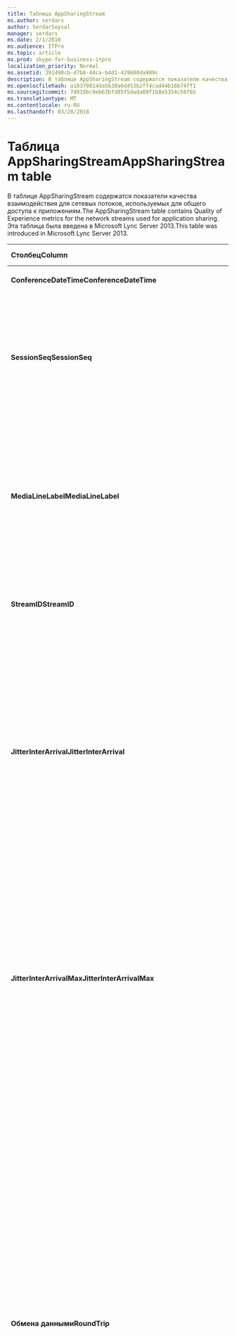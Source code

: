 ```yaml
---
title: Таблица AppSharingStream
ms.author: serdars
author: SerdarSoysal
manager: serdars
ms.date: 2/1/2018
ms.audience: ITPro
ms.topic: article
ms.prod: skype-for-business-itpro
localization_priority: Normal
ms.assetid: 391490cb-d7b8-44ca-b4d1-429600da909c
description: В таблице AppSharingStream содержатся показатели качества взаимодействия для сетевых потоков, используемых для общего доступа к приложениям. Эта таблица была введена в Microsoft Lync Server 2013.
ms.openlocfilehash: a10370814da5630a6d453b2ff4cad44b16b74ff1
ms.sourcegitcommit: 7d819bc9eb63bfd85f5dada09f1b8e5354c56f6b
ms.translationtype: MT
ms.contentlocale: ru-RU
ms.lasthandoff: 03/28/2018
---
```

# <a name="appsharingstream-table"></a><span data-ttu-id="85020-104">Таблица AppSharingStream</span><span class="sxs-lookup"><span data-stu-id="85020-104">AppSharingStream table</span></span>
 
<span data-ttu-id="85020-105">В таблице AppSharingStream содержатся показатели качества взаимодействия для сетевых потоков, используемых для общего доступа к приложениям.</span><span class="sxs-lookup"><span data-stu-id="85020-105">The AppSharingStream table contains Quality of Experience metrics for the network streams used for application sharing.</span></span> <span data-ttu-id="85020-106">Эта таблица была введена в Microsoft Lync Server 2013.</span><span class="sxs-lookup"><span data-stu-id="85020-106">This table was introduced in Microsoft Lync Server 2013.</span></span>
  
|<span data-ttu-id="85020-107">**Столбец**</span><span class="sxs-lookup"><span data-stu-id="85020-107">**Column**</span></span>|<span data-ttu-id="85020-108">**Тип данных**</span><span class="sxs-lookup"><span data-stu-id="85020-108">**Data Type**</span></span>|<span data-ttu-id="85020-109">**Ключ или индекс**</span><span class="sxs-lookup"><span data-stu-id="85020-109">**Key/Index**</span></span>|<span data-ttu-id="85020-110">**Сведения**</span><span class="sxs-lookup"><span data-stu-id="85020-110">**Details**</span></span>|
|:-----|:-----|:-----|:-----|
|<span data-ttu-id="85020-111">**ConferenceDateTime**</span><span class="sxs-lookup"><span data-stu-id="85020-111">**ConferenceDateTime**</span></span> <br/> |<span data-ttu-id="85020-112">даты и времени</span><span class="sxs-lookup"><span data-stu-id="85020-112">dateTime</span></span>  <br/> |<span data-ttu-id="85020-113">Основной, внешний</span><span class="sxs-lookup"><span data-stu-id="85020-113">Primary, Foreign</span></span>  <br/> |<span data-ttu-id="85020-114">Дата и время начала сеанса.</span><span class="sxs-lookup"><span data-stu-id="85020-114">Date and time that the session started.</span></span>  <br/> |
|<span data-ttu-id="85020-115">**SessionSeq**</span><span class="sxs-lookup"><span data-stu-id="85020-115">**SessionSeq**</span></span> <br/> |<span data-ttu-id="85020-116">целое</span><span class="sxs-lookup"><span data-stu-id="85020-116">int</span></span>  <br/> |<span data-ttu-id="85020-117">Основной, внешний</span><span class="sxs-lookup"><span data-stu-id="85020-117">Primary, Foreign</span></span>  <br/> |<span data-ttu-id="85020-118">Последовательный идентификатор, который используется для проведения различия между сеансами, запускаемых на тот же день и в то же время.</span><span class="sxs-lookup"><span data-stu-id="85020-118">Sequential identifier used to distinguish between sessions that started on the same date and at the same time.</span></span>  <br/> |
|<span data-ttu-id="85020-119">**MediaLineLabel**</span><span class="sxs-lookup"><span data-stu-id="85020-119">**MediaLineLabel**</span></span> <br/> |<span data-ttu-id="85020-120">tinyint</span><span class="sxs-lookup"><span data-stu-id="85020-120">tinyint</span></span>  <br/> |<span data-ttu-id="85020-121">Основной, внешний</span><span class="sxs-lookup"><span data-stu-id="85020-121">Primary, Foreign</span></span>  <br/> |<span data-ttu-id="85020-122">Представляет тип видео строки, используемой в вызове.</span><span class="sxs-lookup"><span data-stu-id="85020-122">Represents the type of video line used in the call.</span></span> <span data-ttu-id="85020-123">Доступны значения:</span><span class="sxs-lookup"><span data-stu-id="85020-123">Allowed values are:</span></span>  <br/> <span data-ttu-id="85020-124">0 — аудио</span><span class="sxs-lookup"><span data-stu-id="85020-124">0 - Audio</span></span>  <br/> <span data-ttu-id="85020-125">1 — видео</span><span class="sxs-lookup"><span data-stu-id="85020-125">1 - Video</span></span>  <br/> <span data-ttu-id="85020-126">2 — панорамное видео</span><span class="sxs-lookup"><span data-stu-id="85020-126">2 - Panoramic video</span></span>  <br/> <span data-ttu-id="85020-127">3 - приложения и рабочим столом</span><span class="sxs-lookup"><span data-stu-id="85020-127">3 -Application/Desktop Sharing</span></span>  <br/> |
|<span data-ttu-id="85020-128">**StreamID**</span><span class="sxs-lookup"><span data-stu-id="85020-128">**StreamID**</span></span> <br/> |<span data-ttu-id="85020-129">целое</span><span class="sxs-lookup"><span data-stu-id="85020-129">int</span></span>  <br/> |<span data-ttu-id="85020-130">Primary</span><span class="sxs-lookup"><span data-stu-id="85020-130">Primary</span></span>  <br/> |<span data-ttu-id="85020-131">Уникальный идентификатор потока общего доступа к приложения.</span><span class="sxs-lookup"><span data-stu-id="85020-131">Unique identifier of the application sharing stream.</span></span>  <br/> |
|<span data-ttu-id="85020-132">**JitterInterArrival**</span><span class="sxs-lookup"><span data-stu-id="85020-132">**JitterInterArrival**</span></span> <br/> |<span data-ttu-id="85020-133">целое</span><span class="sxs-lookup"><span data-stu-id="85020-133">int</span></span>  <br/> ||<span data-ttu-id="85020-p104">Среднее значение колебаний, зарегистрированных между прибытиями пакетов RTP. (Колебания – это показатель «вибрирования» вызова.) Высокие значения колебаний обычно вызваны перегрузкой сервера-посредника и приводят к искажению звука или потере аудиосигналов.</span><span class="sxs-lookup"><span data-stu-id="85020-p104">Average jitter detected between RTP packet arrivals. (Jitter is a measure of the "shakiness" of a call.) High jitter values are typically caused by congestion or an overloaded media server, and result in distorted or lost audio.</span></span>  <br/> |
|<span data-ttu-id="85020-136">**JitterInterArrivalMax**</span><span class="sxs-lookup"><span data-stu-id="85020-136">**JitterInterArrivalMax**</span></span> <br/> |<span data-ttu-id="85020-137">целое</span><span class="sxs-lookup"><span data-stu-id="85020-137">int</span></span>  <br/> ||<span data-ttu-id="85020-138">Максимальный уровень дрожания между прибытия пакетов RTP.</span><span class="sxs-lookup"><span data-stu-id="85020-138">Maximum jitter detected between RTP packet arrivals.</span></span> <span data-ttu-id="85020-139">(Дрожание является меры «shakiness» звонок). High дрожание значения, обычно вызваны перегрузки или на сервере перегруженные мультимедиа и приводит к более искаженные или потере звука.</span><span class="sxs-lookup"><span data-stu-id="85020-139">(Jitter is a measure of the "shakiness" of a call.) High jitter values are typically caused by congestion or an overloaded media server, and result in distorted or lost audio.</span></span>  <br/> |
|<span data-ttu-id="85020-140">**Обмена данными**</span><span class="sxs-lookup"><span data-stu-id="85020-140">**RoundTrip**</span></span> <br/> |<span data-ttu-id="85020-141">целое</span><span class="sxs-lookup"><span data-stu-id="85020-141">int</span></span>  <br/> ||<span data-ttu-id="85020-p106">Среднее время (в миллисекундах), необходимое для перемещения пакета Real-Time Transport Protocol в другую конечную точку и его возврата. Приемлемым считается время двусторонней передачи, равное 200 мс (или менее).</span><span class="sxs-lookup"><span data-stu-id="85020-p106">Average amount of (in milliseconds) required for a Real-Time Transport Protocol packet to travel to another endpoint and then back. Round-trip times of 200 milliseconds or less are considered of acceptable quality.</span></span>  <br/> <span data-ttu-id="85020-p107">Высокие значения времени двусторонней передачи могут быть обусловлены международной маршрутизацией вызовов, неправильной конфигурацией маршрутизации или перегрузкой сервера-посредника. Длительное время двусторонней передачи приводит к возникновению проблем при двусторонних аудиоразговорах в режиме реального времени.</span><span class="sxs-lookup"><span data-stu-id="85020-p107">High round-trip values can be caused by international call routing; a routing misconfiguration; or an overloaded media server. High round-trip times result in difficulties with two-way, real-time audio conversations.</span></span>  <br/> |
|<span data-ttu-id="85020-146">**RoundTripMax**</span><span class="sxs-lookup"><span data-stu-id="85020-146">**RoundTripMax**</span></span> <br/> |<span data-ttu-id="85020-147">целое</span><span class="sxs-lookup"><span data-stu-id="85020-147">int</span></span>  <br/> ||<span data-ttu-id="85020-148">Максимальный объем (в миллисекундах) требуется для пакета в реальном времени транспортный протокол, ездить в другой конечной точки, а затем снова.</span><span class="sxs-lookup"><span data-stu-id="85020-148">Maximum amount of (in milliseconds) required for a Real-Time Transport Protocol packet to travel to another endpoint and then back.</span></span> <span data-ttu-id="85020-149">Приемлемым по качеству считается круговой путь не дольше 200 миллисекунд.</span><span class="sxs-lookup"><span data-stu-id="85020-149">Round-trip times of 200 milliseconds or less are considered of acceptable quality.</span></span>  <br/> <span data-ttu-id="85020-p109">Высокие значения времени двусторонней передачи могут быть обусловлены международной маршрутизацией вызовов, неправильной конфигурацией маршрутизации или перегрузкой сервера-посредника. Длительное время двусторонней передачи приводит к возникновению проблем при двусторонних аудиоразговорах в режиме реального времени.</span><span class="sxs-lookup"><span data-stu-id="85020-p109">High round-trip values can be caused by international call routing; a routing misconfiguration; or an overloaded media server. High round-trip times result in difficulties with two-way, real-time audio conversations.</span></span>  <br/> |
|<span data-ttu-id="85020-152">**PacketLossRate**</span><span class="sxs-lookup"><span data-stu-id="85020-152">**PacketLossRate**</span></span> <br/> |<span data-ttu-id="85020-153">число с плавающей точкой</span><span class="sxs-lookup"><span data-stu-id="85020-153">float</span></span>  <br/> ||<span data-ttu-id="85020-p110">Средняя частота потери пакетов RTP. (Потеря пакетов происходит, когда пакеты RTP (Real-Time Transport Protocol — протокол, используемый для передачи аудио- и видеопакетов через Интернет) не достигают места назначения.) Высокие показатели потерь обычно вызваны перегрузкой, недостаточной полосой пропускания, помехами или перегрузкой беспроводной сети, а также перегрузкой сервера-посредника. Потеря пакетов обычно приводит к искажению звука или потере аудиосигналов.</span><span class="sxs-lookup"><span data-stu-id="85020-p110">Average rate of Real-Time Transport Protocol (RTP) packet loss. (Packet loss occurs when RTP packets, a protocol used for transmitting audio and video across the Internet, failed to reach their destination.) High loss rates are generally caused by congestion; lack of bandwidth; wireless congestion or interference; or an overloaded media server. Packet loss typically results in distorted or lost audio.</span></span>  <br/> |
|<span data-ttu-id="85020-157">**PacketLossRateMax**</span><span class="sxs-lookup"><span data-stu-id="85020-157">**PacketLossRateMax**</span></span> <br/> |<span data-ttu-id="85020-158">число с плавающей точкой</span><span class="sxs-lookup"><span data-stu-id="85020-158">float</span></span>  <br/> ||<span data-ttu-id="85020-159">Максимальная частота потери пакетов протокола транспорта в режиме реального времени (RTP).</span><span class="sxs-lookup"><span data-stu-id="85020-159">Maximum rate of Real-Time Transport Protocol (RTP) packet loss.</span></span> <span data-ttu-id="85020-160">(Потеря пакетов происходит, когда пакетов RTP, протокол, используемый для передачи звука и видео через Интернет, не удалось достигают места назначения). Потеря высокой скорости, обычно вызваны перегрузки; пропускной способности; перегрузка беспроводной сети или помехи; или на сервере перегруженные мультимедиа.</span><span class="sxs-lookup"><span data-stu-id="85020-160">(Packet loss occurs when RTP packets, a protocol used for transmitting audio and video across the Internet, failed to reach their destination.) High loss rates are generally caused by congestion; lack of bandwidth; wireless congestion or interference; or an overloaded media server.</span></span> <span data-ttu-id="85020-161">Потеря пакетов обычно приводит к искажению или потере звука.</span><span class="sxs-lookup"><span data-stu-id="85020-161">Packet loss typically results in distorted or lost audio.</span></span>  <br/> |
|<span data-ttu-id="85020-162">**PacketUtilization**</span><span class="sxs-lookup"><span data-stu-id="85020-162">**PacketUtilization**</span></span> <br/> |<span data-ttu-id="85020-163">целое</span><span class="sxs-lookup"><span data-stu-id="85020-163">int</span></span>  <br/> ||<span data-ttu-id="85020-164">Количество отправленных пакетов.</span><span class="sxs-lookup"><span data-stu-id="85020-164">Number of packets sent.</span></span>  <br/> |
|<span data-ttu-id="85020-165">**BandwidthEst**</span><span class="sxs-lookup"><span data-stu-id="85020-165">**BandwidthEst**</span></span> <br/> |<span data-ttu-id="85020-166">целое</span><span class="sxs-lookup"><span data-stu-id="85020-166">int</span></span>  <br/> ||<span data-ttu-id="85020-167">Предполагаемое односторонней пропускной способности в конце этого сеанса.</span><span class="sxs-lookup"><span data-stu-id="85020-167">Estimated one-way bandwidth available at the end of the session.</span></span> <span data-ttu-id="85020-168">Отчеты в битах в секунду.</span><span class="sxs-lookup"><span data-stu-id="85020-168">Reported in bits per second.</span></span>  <br/> |
|<span data-ttu-id="85020-169">**AppSharingPayloadDescription**</span><span class="sxs-lookup"><span data-stu-id="85020-169">**AppSharingPayloadDescription**</span></span> <br/> |<span data-ttu-id="85020-170">целое</span><span class="sxs-lookup"><span data-stu-id="85020-170">int</span></span>  <br/> ||<span data-ttu-id="85020-171">Описание загрузки общего доступа к приложения.</span><span class="sxs-lookup"><span data-stu-id="85020-171">Description of the application sharing payload.</span></span>  <br/> |
|<span data-ttu-id="85020-172">**RelativeOneWayTotal**</span><span class="sxs-lookup"><span data-stu-id="85020-172">**RelativeOneWayTotal**</span></span> <br/> |<span data-ttu-id="85020-173">число с плавающей точкой</span><span class="sxs-lookup"><span data-stu-id="85020-173">float</span></span>  <br/> ||<span data-ttu-id="85020-174">Общий объем Односторонняя задержка.</span><span class="sxs-lookup"><span data-stu-id="85020-174">Total amount of one-way latency.</span></span> <span data-ttu-id="85020-175">Относительное Односторонняя задержка измеряет задержки между клиентом и сервером.</span><span class="sxs-lookup"><span data-stu-id="85020-175">Relative one-way latency measures the delay between the client and the server.</span></span>  <br/> |
|<span data-ttu-id="85020-176">**RelativeOneWayAverage**</span><span class="sxs-lookup"><span data-stu-id="85020-176">**RelativeOneWayAverage**</span></span> <br/> |<span data-ttu-id="85020-177">число с плавающей точкой</span><span class="sxs-lookup"><span data-stu-id="85020-177">float</span></span>  <br/> ||<span data-ttu-id="85020-178">Среднее количество Односторонняя задержка.</span><span class="sxs-lookup"><span data-stu-id="85020-178">Average amount of one-way latency.</span></span> <span data-ttu-id="85020-179">Относительное Односторонняя задержка измеряет задержки между клиентом и сервером.</span><span class="sxs-lookup"><span data-stu-id="85020-179">Relative one-way latency measures the delay between the client and the server.</span></span>  <br/> |
|<span data-ttu-id="85020-180">**RelativeOneWayMax**</span><span class="sxs-lookup"><span data-stu-id="85020-180">**RelativeOneWayMax**</span></span> <br/> |<span data-ttu-id="85020-181">число с плавающей точкой</span><span class="sxs-lookup"><span data-stu-id="85020-181">float</span></span>  <br/> ||<span data-ttu-id="85020-182">Максимальный объем Односторонняя задержка.</span><span class="sxs-lookup"><span data-stu-id="85020-182">Maximum amount of one-way latency.</span></span> <span data-ttu-id="85020-183">Относительное Односторонняя задержка измеряет задержки между клиентом и сервером.</span><span class="sxs-lookup"><span data-stu-id="85020-183">Relative one-way latency measures the delay between the client and the server.</span></span>  <br/> |
|<span data-ttu-id="85020-184">**RelativeOneWayBurstOccurrences**</span><span class="sxs-lookup"><span data-stu-id="85020-184">**RelativeOneWayBurstOccurrences**</span></span> <br/> |<span data-ttu-id="85020-185">целое</span><span class="sxs-lookup"><span data-stu-id="85020-185">int</span></span>  <br/> ||<span data-ttu-id="85020-186">Общее односторонней пиковые вхождений.</span><span class="sxs-lookup"><span data-stu-id="85020-186">Total one-way burst occurrences.</span></span> <span data-ttu-id="85020-187">«Непостоянным» передачи — это передачи которых потоки данных в непредсказуемое пиками отличие от постоянной потока.</span><span class="sxs-lookup"><span data-stu-id="85020-187">A "bursty" transmission is a transmission where data flows in unpredictable bursts as opposed to a steady stream.</span></span> <span data-ttu-id="85020-188">Этот показатель измеряет поток данных между клиентом и сервером.</span><span class="sxs-lookup"><span data-stu-id="85020-188">This metric measures data flow between the client and the server.</span></span>  <br/> |
|<span data-ttu-id="85020-189">**RelativeOneWayBurstDensity**</span><span class="sxs-lookup"><span data-stu-id="85020-189">**RelativeOneWayBurstDensity**</span></span> <br/> |<span data-ttu-id="85020-190">число с плавающей точкой</span><span class="sxs-lookup"><span data-stu-id="85020-190">float</span></span>  <br/> ||<span data-ttu-id="85020-191">Плотность общее односторонней пакетов.</span><span class="sxs-lookup"><span data-stu-id="85020-191">Total one-way burst density.</span></span> <span data-ttu-id="85020-192">«Непостоянным» передачи — это передачи которых потоки данных в непредсказуемое пиками отличие от постоянной потока.</span><span class="sxs-lookup"><span data-stu-id="85020-192">A "bursty" transmission is a transmission where data flows in unpredictable bursts as opposed to a steady stream.</span></span> <span data-ttu-id="85020-193">Этот показатель измеряет поток данных между клиентом и сервером.</span><span class="sxs-lookup"><span data-stu-id="85020-193">This metric measures data flow between the client and the server.</span></span>  <br/> |
|<span data-ttu-id="85020-194">**RelativeOneWayBurstDuration**</span><span class="sxs-lookup"><span data-stu-id="85020-194">**RelativeOneWayBurstDuration**</span></span> <br/> |<span data-ttu-id="85020-195">число с плавающей точкой</span><span class="sxs-lookup"><span data-stu-id="85020-195">float</span></span>  <br/> ||<span data-ttu-id="85020-196">Продолжительность общее односторонней пакетов.</span><span class="sxs-lookup"><span data-stu-id="85020-196">Total one-way burst duration.</span></span> <span data-ttu-id="85020-197">«Непостоянным» передачи — это передачи которых потоки данных в непредсказуемое пиками отличие от постоянной потока.</span><span class="sxs-lookup"><span data-stu-id="85020-197">A "bursty" transmission is a transmission where data flows in unpredictable bursts as opposed to a steady stream.</span></span> <span data-ttu-id="85020-198">Этот показатель измеряет поток данных между клиентом и сервером.</span><span class="sxs-lookup"><span data-stu-id="85020-198">This metric measures data flow between the client and the server.</span></span>  <br/> |
|<span data-ttu-id="85020-199">**RelativeOneWayGapOccurrences**</span><span class="sxs-lookup"><span data-stu-id="85020-199">**RelativeOneWayGapOccurrences**</span></span> <br/> |<span data-ttu-id="85020-200">целое</span><span class="sxs-lookup"><span data-stu-id="85020-200">int</span></span>  <br/> ||<span data-ttu-id="85020-201">Общее односторонней разрывы.</span><span class="sxs-lookup"><span data-stu-id="85020-201">Total one-way gap occurrences.</span></span> <span data-ttu-id="85020-202">«Непостоянным» передачи — это передачи которых потоки данных в непредсказуемое пиками отличие от постоянной потока; пустые значения указывают задержки между эти пиками.</span><span class="sxs-lookup"><span data-stu-id="85020-202">A "bursty" transmission is a transmission where data flows in unpredictable bursts as opposed to a steady stream; gaps indicate delays between these bursts.</span></span> <span data-ttu-id="85020-203">Этот показатель измеряет поток данных между клиентом и сервером.</span><span class="sxs-lookup"><span data-stu-id="85020-203">This metric measures data flow between the client and the server.</span></span>  <br/> |
|<span data-ttu-id="85020-204">**RelativeOneWayGapDensity**</span><span class="sxs-lookup"><span data-stu-id="85020-204">**RelativeOneWayGapDensity**</span></span> <br/> |<span data-ttu-id="85020-205">число с плавающей точкой</span><span class="sxs-lookup"><span data-stu-id="85020-205">float</span></span>  <br/> ||<span data-ttu-id="85020-206">Плотность разрывов общее односторонней.</span><span class="sxs-lookup"><span data-stu-id="85020-206">Total one-way gap density.</span></span> <span data-ttu-id="85020-207">«Непостоянным» передачи — это передачи которых потоки данных в непредсказуемое пиками отличие от постоянной потока; пустые значения указывают задержки между эти пиками.</span><span class="sxs-lookup"><span data-stu-id="85020-207">A "bursty" transmission is a transmission where data flows in unpredictable bursts as opposed to a steady stream; gaps indicate delays between these bursts.</span></span> <span data-ttu-id="85020-208">Этот показатель измеряет поток данных между клиентом и сервером.</span><span class="sxs-lookup"><span data-stu-id="85020-208">This metric measures data flow between the client and the server.</span></span>  <br/> |
|<span data-ttu-id="85020-209">**RelativeOneWayGapDuration**</span><span class="sxs-lookup"><span data-stu-id="85020-209">**RelativeOneWayGapDuration**</span></span> <br/> |<span data-ttu-id="85020-210">число с плавающей точкой</span><span class="sxs-lookup"><span data-stu-id="85020-210">float</span></span>  <br/> ||<span data-ttu-id="85020-211">Продолжительность разрывов общее односторонней.</span><span class="sxs-lookup"><span data-stu-id="85020-211">Total one-way gap duration.</span></span> <span data-ttu-id="85020-212">«Непостоянным» передачи — это передачи которых потоки данных в непредсказуемое пиками отличие от постоянной потока; пустые значения указывают задержки между эти пиками.</span><span class="sxs-lookup"><span data-stu-id="85020-212">A "bursty" transmission is a transmission where data flows in unpredictable bursts as opposed to a steady stream; gaps indicate delays between these bursts.</span></span> <span data-ttu-id="85020-213">Этот показатель измеряет поток данных между клиентом и сервером.</span><span class="sxs-lookup"><span data-stu-id="85020-213">This metric measures data flow between the client and the server.</span></span>  <br/> |
|<span data-ttu-id="85020-214">**ApplicationSharingType**</span><span class="sxs-lookup"><span data-stu-id="85020-214">**ApplicationSharingType**</span></span> <br/> |<span data-ttu-id="85020-215">varChar(256)</span><span class="sxs-lookup"><span data-stu-id="85020-215">varChar(256)</span></span>  <br/> ||<span data-ttu-id="85020-216">Роль приложения (средство предоставления доступа и средство просмотра) и типов контента.</span><span class="sxs-lookup"><span data-stu-id="85020-216">Application role (Sharer or Viewer) and content type.</span></span>  <br/> |
|<span data-ttu-id="85020-217">**RDPTileProcessingLatencyTotal**</span><span class="sxs-lookup"><span data-stu-id="85020-217">**RDPTileProcessingLatencyTotal**</span></span> <br/> |<span data-ttu-id="85020-218">число с плавающей точкой</span><span class="sxs-lookup"><span data-stu-id="85020-218">float</span></span>  <br/> ||<span data-ttu-id="85020-219">Общее время обработки заголовков протокола удаленного рабочего стола (RDP).</span><span class="sxs-lookup"><span data-stu-id="85020-219">Total processing time for remote desktop protocol (RDP) tiles.</span></span> <span data-ttu-id="85020-220">Более всего соответствует задержка в возможности просмотра.</span><span class="sxs-lookup"><span data-stu-id="85020-220">A higher total equates to a longer delay in the viewing experience.</span></span>  <br/> |
|<span data-ttu-id="85020-221">**RDPTileProcessingLatencyAverage**</span><span class="sxs-lookup"><span data-stu-id="85020-221">**RDPTileProcessingLatencyAverage**</span></span> <br/> |<span data-ttu-id="85020-222">число с плавающей точкой</span><span class="sxs-lookup"><span data-stu-id="85020-222">float</span></span>  <br/> ||<span data-ttu-id="85020-223">Среднее время обработки заголовков протокола удаленного рабочего стола (RDP).</span><span class="sxs-lookup"><span data-stu-id="85020-223">Average processing time for remote desktop protocol (RDP) tiles.</span></span> <span data-ttu-id="85020-224">Более всего соответствует задержка в возможности просмотра.</span><span class="sxs-lookup"><span data-stu-id="85020-224">A higher total equates to a longer delay in the viewing experience.</span></span>  <br/> |
|<span data-ttu-id="85020-225">**RDPTileProcessingLatencyMax**</span><span class="sxs-lookup"><span data-stu-id="85020-225">**RDPTileProcessingLatencyMax**</span></span> <br/> |<span data-ttu-id="85020-226">число с плавающей точкой</span><span class="sxs-lookup"><span data-stu-id="85020-226">float</span></span>  <br/> ||<span data-ttu-id="85020-227">Максимальное время обработки заголовков протокола удаленного рабочего стола (RDP).</span><span class="sxs-lookup"><span data-stu-id="85020-227">Maximum processing time for remote desktop protocol (RDP) tiles.</span></span> <span data-ttu-id="85020-228">Более всего соответствует задержка в возможности просмотра.</span><span class="sxs-lookup"><span data-stu-id="85020-228">A higher total equates to a longer delay in the viewing experience.</span></span>  <br/> |
|<span data-ttu-id="85020-229">**RDPTileProcessingLatencyBurstOccurrences**</span><span class="sxs-lookup"><span data-stu-id="85020-229">**RDPTileProcessingLatencyBurstOccurrences**</span></span> <br/> |<span data-ttu-id="85020-230">целое</span><span class="sxs-lookup"><span data-stu-id="85020-230">int</span></span>  <br/> ||<span data-ttu-id="85020-231">Повторы пакетов во время обработки для заголовков протокола удаленного рабочего стола (RDP).</span><span class="sxs-lookup"><span data-stu-id="85020-231">Burst occurrences in the processing time for remote desktop protocol (RDP) tiles.</span></span> <span data-ttu-id="85020-232">«Непостоянным» передачи — это передачи которых потоки данных в непредсказуемое пиками отличие от постоянной потока.</span><span class="sxs-lookup"><span data-stu-id="85020-232">A "bursty" transmission is a transmission where data flows in unpredictable bursts as opposed to a steady stream.</span></span>  <br/> |
|<span data-ttu-id="85020-233">**RDPTileProcessingLatencyBurstDensity**</span><span class="sxs-lookup"><span data-stu-id="85020-233">**RDPTileProcessingLatencyBurstDensity**</span></span> <br/> |<span data-ttu-id="85020-234">число с плавающей точкой</span><span class="sxs-lookup"><span data-stu-id="85020-234">float</span></span>  <br/> ||<span data-ttu-id="85020-235">Плотность повторов пакетов во время обработки для заголовков протокола удаленного рабочего стола (RDP).</span><span class="sxs-lookup"><span data-stu-id="85020-235">Burst density in the processing time for remote desktop protocol (RDP) tiles.</span></span> <span data-ttu-id="85020-236">«Непостоянным» передачи — это передачи которых потоки данных в непредсказуемое пиками отличие от постоянной потока.</span><span class="sxs-lookup"><span data-stu-id="85020-236">A "bursty" transmission is a transmission where data flows in unpredictable bursts as opposed to a steady stream.</span></span>  <br/> |
|<span data-ttu-id="85020-237">**RDPTileProcessingLatencyBurstDuration**</span><span class="sxs-lookup"><span data-stu-id="85020-237">**RDPTileProcessingLatencyBurstDuration**</span></span> <br/> |<span data-ttu-id="85020-238">число с плавающей точкой</span><span class="sxs-lookup"><span data-stu-id="85020-238">float</span></span>  <br/> ||<span data-ttu-id="85020-239">Продолжительность времени обработки для заголовков протокола удаленного рабочего стола (RDP) повторов пакетов.</span><span class="sxs-lookup"><span data-stu-id="85020-239">Burst duration in the processing time for remote desktop protocol (RDP) tiles.</span></span> <span data-ttu-id="85020-240">«Непостоянным» передачи — это передачи которых потоки данных в непредсказуемое пиками отличие от постоянной потока.</span><span class="sxs-lookup"><span data-stu-id="85020-240">A "bursty" transmission is a transmission where data flows in unpredictable bursts as opposed to a steady stream.</span></span>  <br/> |
|<span data-ttu-id="85020-241">**RDPTileProcessingLatencyGapOccurrences**</span><span class="sxs-lookup"><span data-stu-id="85020-241">**RDPTileProcessingLatencyGapOccurrences**</span></span> <br/> |<span data-ttu-id="85020-242">целое</span><span class="sxs-lookup"><span data-stu-id="85020-242">int</span></span>  <br/> ||<span data-ttu-id="85020-243">Разрывы во время обработки заголовков протокола удаленного рабочего стола (RDP).</span><span class="sxs-lookup"><span data-stu-id="85020-243">Gap occurrences in the processing time for remote desktop protocol (RDP) tiles.</span></span>  <br/> |
|<span data-ttu-id="85020-244">**RDPTileProcessingLatencyGapDensity**</span><span class="sxs-lookup"><span data-stu-id="85020-244">**RDPTileProcessingLatencyGapDensity**</span></span> <br/> |<span data-ttu-id="85020-245">число с плавающей точкой</span><span class="sxs-lookup"><span data-stu-id="85020-245">float</span></span>  <br/> ||<span data-ttu-id="85020-246">Плотность разрывов в времени обработки плиток протокола удаленного рабочего стола (RDP).</span><span class="sxs-lookup"><span data-stu-id="85020-246">Gap density in the processing time for remote desktop protocol (RDP) tiles.</span></span> <span data-ttu-id="85020-247">Плотность разрывов низкой равнозначно удобство просмотра.</span><span class="sxs-lookup"><span data-stu-id="85020-247">Low gap density equates to a better viewing experience.</span></span>  <br/> |
|<span data-ttu-id="85020-248">**RDPTileProcessingLatencyGapDuration**</span><span class="sxs-lookup"><span data-stu-id="85020-248">**RDPTileProcessingLatencyGapDuration**</span></span> <br/> |<span data-ttu-id="85020-249">число с плавающей точкой</span><span class="sxs-lookup"><span data-stu-id="85020-249">float</span></span>  <br/> ||<span data-ttu-id="85020-250">Продолжительность разрывов в времени обработки плиток протокола удаленного рабочего стола (RDP).</span><span class="sxs-lookup"><span data-stu-id="85020-250">Gap duration in the processing time for remote desktop protocol (RDP) tiles.</span></span> <span data-ttu-id="85020-251">Длительность короткий промежуток сравнить удобство просмотра.</span><span class="sxs-lookup"><span data-stu-id="85020-251">Short gap durations equate to a better viewing experience.</span></span>  <br/> |
|<span data-ttu-id="85020-252">**CaptureTileRateTotal**</span><span class="sxs-lookup"><span data-stu-id="85020-252">**CaptureTileRateTotal**</span></span> <br/> |<span data-ttu-id="85020-253">число с плавающей точкой</span><span class="sxs-lookup"><span data-stu-id="85020-253">float</span></span>  <br/> ||<span data-ttu-id="85020-254">Общая частота захвата заголовков (заголовков в секунду).</span><span class="sxs-lookup"><span data-stu-id="85020-254">Total rate of captured tiles (in tiles per second).</span></span>  <br/> |
|<span data-ttu-id="85020-255">**CaptureTileRateAverage**</span><span class="sxs-lookup"><span data-stu-id="85020-255">**CaptureTileRateAverage**</span></span> <br/> |<span data-ttu-id="85020-256">число с плавающей точкой</span><span class="sxs-lookup"><span data-stu-id="85020-256">float</span></span>  <br/> ||<span data-ttu-id="85020-257">Средняя частота захвата заголовков (заголовков в секунду).</span><span class="sxs-lookup"><span data-stu-id="85020-257">Average rate of captured tiles (in tiles per second).</span></span>  <br/> |
|<span data-ttu-id="85020-258">**CaptureTileRateMax**</span><span class="sxs-lookup"><span data-stu-id="85020-258">**CaptureTileRateMax**</span></span> <br/> |<span data-ttu-id="85020-259">число с плавающей точкой</span><span class="sxs-lookup"><span data-stu-id="85020-259">float</span></span>  <br/> ||<span data-ttu-id="85020-260">Максимальная частота захвата заголовков (заголовков в секунду).</span><span class="sxs-lookup"><span data-stu-id="85020-260">Maximum rate of captured tiles (in tiles per second).</span></span>  <br/> |
|<span data-ttu-id="85020-261">**CaptureTileRateBurstOccurrences**</span><span class="sxs-lookup"><span data-stu-id="85020-261">**CaptureTileRateBurstOccurrences**</span></span> <br/> |<span data-ttu-id="85020-262">в t</span><span class="sxs-lookup"><span data-stu-id="85020-262">in t</span></span>  <br/> ||<span data-ttu-id="85020-263">Повторы пакетов в частоте захвата заголовков (заголовков в секунду).</span><span class="sxs-lookup"><span data-stu-id="85020-263">Burst occurrences in the rate of captured tiles (in tiles per second).</span></span>  <br/> |
|<span data-ttu-id="85020-264">**CaptureTileRateBurstDensity**</span><span class="sxs-lookup"><span data-stu-id="85020-264">**CaptureTileRateBurstDensity**</span></span> <br/> |<span data-ttu-id="85020-265">число с плавающей точкой</span><span class="sxs-lookup"><span data-stu-id="85020-265">float</span></span>  <br/> ||<span data-ttu-id="85020-266">Плотность повторов пакетов в частоте захвата заголовков (заголовков в секунду).</span><span class="sxs-lookup"><span data-stu-id="85020-266">Burst density in the rate of captured tiles (in tiles per second).</span></span>  <br/> |
|<span data-ttu-id="85020-267">**CaptureTileRateBurstDuration**</span><span class="sxs-lookup"><span data-stu-id="85020-267">**CaptureTileRateBurstDuration**</span></span> <br/> |<span data-ttu-id="85020-268">число с плавающей точкой</span><span class="sxs-lookup"><span data-stu-id="85020-268">float</span></span>  <br/> ||<span data-ttu-id="85020-269">Продолжительность повторов пакетов в частоте захвата заголовков (заголовков в секунду).</span><span class="sxs-lookup"><span data-stu-id="85020-269">Burst duration in the rate of captured tiles (in tiles per second).</span></span>  <br/> |
|<span data-ttu-id="85020-270">**CaptureTileRateGapOccurrences**</span><span class="sxs-lookup"><span data-stu-id="85020-270">**CaptureTileRateGapOccurrences**</span></span> <br/> |<span data-ttu-id="85020-271">целое</span><span class="sxs-lookup"><span data-stu-id="85020-271">int</span></span>  <br/> ||<span data-ttu-id="85020-272">Разрывы в частоте захвата заголовков (заголовков в секунду).</span><span class="sxs-lookup"><span data-stu-id="85020-272">Gap occurrences in the rate of captured tiles (in tiles per second).</span></span>  <br/> |
|<span data-ttu-id="85020-273">**CaptureTileRateGapDensity**</span><span class="sxs-lookup"><span data-stu-id="85020-273">**CaptureTileRateGapDensity**</span></span> <br/> |<span data-ttu-id="85020-274">число с плавающей точкой</span><span class="sxs-lookup"><span data-stu-id="85020-274">float</span></span>  <br/> ||<span data-ttu-id="85020-275">Плотность разрывов в частоте захвата заголовков (заголовков в секунду).</span><span class="sxs-lookup"><span data-stu-id="85020-275">Gap density in the rate of captured tiles (in tiles per second).</span></span>  <br/> |
|<span data-ttu-id="85020-276">**CaptureTileRateGapDuration**</span><span class="sxs-lookup"><span data-stu-id="85020-276">**CaptureTileRateGapDuration**</span></span> <br/> |<span data-ttu-id="85020-277">число с плавающей точкой</span><span class="sxs-lookup"><span data-stu-id="85020-277">float</span></span>  <br/> ||<span data-ttu-id="85020-278">Продолжительность разрывов в частоте захвата заголовков (заголовков в секунду).</span><span class="sxs-lookup"><span data-stu-id="85020-278">Gap duration in the rate of captured tiles (in tiles per second).</span></span>  <br/> |
|<span data-ttu-id="85020-279">**SpoiledTilePercentTotal**</span><span class="sxs-lookup"><span data-stu-id="85020-279">**SpoiledTilePercentTotal**</span></span> <br/> |<span data-ttu-id="85020-280">число с плавающей точкой</span><span class="sxs-lookup"><span data-stu-id="85020-280">float</span></span>  <br/> ||<span data-ttu-id="85020-281">Общее процентное соотношение контента, не достигшего средства просмотра, но был и отброшенного или перезаписанного новым контентом.</span><span class="sxs-lookup"><span data-stu-id="85020-281">Total percentage of the content that did not reach the viewer but was instead discarded and overwritten by fresh content.</span></span>  <br/> |
|<span data-ttu-id="85020-282">**SpoiledTilePercentAverage**</span><span class="sxs-lookup"><span data-stu-id="85020-282">**SpoiledTilePercentAverage**</span></span> <br/> |<span data-ttu-id="85020-283">число с плавающей точкой</span><span class="sxs-lookup"><span data-stu-id="85020-283">float</span></span>  <br/> ||<span data-ttu-id="85020-284">Среднее процентное соотношение контента, не достигшего средства просмотра, но был и отброшенного или перезаписанного новым контентом.</span><span class="sxs-lookup"><span data-stu-id="85020-284">Average percentage of the content that did not reach the viewer but was instead discarded and overwritten by fresh content.</span></span>  <br/> |
|<span data-ttu-id="85020-285">**SpoiledTilePercentMax**</span><span class="sxs-lookup"><span data-stu-id="85020-285">**SpoiledTilePercentMax**</span></span> <br/> |<span data-ttu-id="85020-286">число с плавающей точкой</span><span class="sxs-lookup"><span data-stu-id="85020-286">float</span></span>  <br/> ||<span data-ttu-id="85020-287">Максимальное процентное соотношение контента, не достигшего средства просмотра, но был и отброшенного или перезаписанного новым контентом.</span><span class="sxs-lookup"><span data-stu-id="85020-287">Maximum percentage of the content that did not reach the viewer but was instead discarded and overwritten by fresh content.</span></span>  <br/> |
|<span data-ttu-id="85020-288">**SpoiledTilePercentBurstOccurrences**</span><span class="sxs-lookup"><span data-stu-id="85020-288">**SpoiledTilePercentBurstOccurrences**</span></span> <br/> |<span data-ttu-id="85020-289">целое</span><span class="sxs-lookup"><span data-stu-id="85020-289">int</span></span>  <br/> ||<span data-ttu-id="85020-290">Повторы пакетов контента, не достигшего средства просмотра, но был и отброшенного или перезаписанного новым контентом.</span><span class="sxs-lookup"><span data-stu-id="85020-290">Burst occurrences for the content that did not reach the viewer but was instead discarded and overwritten by fresh content.</span></span>  <br/> |
|<span data-ttu-id="85020-291">**SpoiledTilePercentBurstDensity**</span><span class="sxs-lookup"><span data-stu-id="85020-291">**SpoiledTilePercentBurstDensity**</span></span> <br/> |<span data-ttu-id="85020-292">число с плавающей точкой</span><span class="sxs-lookup"><span data-stu-id="85020-292">float</span></span>  <br/> ||<span data-ttu-id="85020-293">Повторы пакетов плотность контента, не достигшего средства просмотра, но был и отброшенного или перезаписанного новым контентом.</span><span class="sxs-lookup"><span data-stu-id="85020-293">Burst density for the content that did not reach the viewer but was instead discarded and overwritten by fresh content.</span></span>  <br/> |
|<span data-ttu-id="85020-294">**SpoiledTilePercentBurstDuration**</span><span class="sxs-lookup"><span data-stu-id="85020-294">**SpoiledTilePercentBurstDuration**</span></span> <br/> |<span data-ttu-id="85020-295">число с плавающей точкой</span><span class="sxs-lookup"><span data-stu-id="85020-295">float</span></span>  <br/> ||<span data-ttu-id="85020-296">Повторы пакетов длительность контента, не достигшего средства просмотра, но был и отброшенного или перезаписанного новым контентом.</span><span class="sxs-lookup"><span data-stu-id="85020-296">Burst duration for the content that did not reach the viewer but was instead discarded and overwritten by fresh content.</span></span>  <br/> |
|<span data-ttu-id="85020-297">**SpoiledTilePercentGapOccurrences**</span><span class="sxs-lookup"><span data-stu-id="85020-297">**SpoiledTilePercentGapOccurrences**</span></span> <br/> |<span data-ttu-id="85020-298">целое</span><span class="sxs-lookup"><span data-stu-id="85020-298">int</span></span>  <br/> ||<span data-ttu-id="85020-299">Разрывы контента, не достигшего средства просмотра, но был и отброшенного или перезаписанного новым контентом.</span><span class="sxs-lookup"><span data-stu-id="85020-299">Gap occurrences for the content that did not reach the viewer but was instead discarded and overwritten by fresh content.</span></span>  <br/> |
|<span data-ttu-id="85020-300">**SpoiledTilePercentGapDensity**</span><span class="sxs-lookup"><span data-stu-id="85020-300">**SpoiledTilePercentGapDensity**</span></span> <br/> |<span data-ttu-id="85020-301">число с плавающей точкой</span><span class="sxs-lookup"><span data-stu-id="85020-301">float</span></span>  <br/> ||<span data-ttu-id="85020-302">Плотность разрывов контента, не достигшего средства просмотра, но был и отброшенного или перезаписанного новым контентом.</span><span class="sxs-lookup"><span data-stu-id="85020-302">Gap density for the content that did not reach the viewer but was instead discarded and overwritten by fresh content.</span></span>  <br/> |
|<span data-ttu-id="85020-303">**SpoiledTilePercentGapDuration**</span><span class="sxs-lookup"><span data-stu-id="85020-303">**SpoiledTilePercentGapDuration**</span></span> <br/> |<span data-ttu-id="85020-304">число с плавающей точкой</span><span class="sxs-lookup"><span data-stu-id="85020-304">float</span></span>  <br/> ||<span data-ttu-id="85020-305">Продолжительность разрывов контента, не достигшего средства просмотра, но был и отброшенного или перезаписанного новым контентом.</span><span class="sxs-lookup"><span data-stu-id="85020-305">Gap duration for the content that did not reach the viewer but was instead discarded and overwritten by fresh content.</span></span>  <br/> |
|<span data-ttu-id="85020-306">**ScrapingFrameRateTotal**</span><span class="sxs-lookup"><span data-stu-id="85020-306">**ScrapingFrameRateTotal**</span></span> <br/> |<span data-ttu-id="85020-307">число с плавающей точкой</span><span class="sxs-lookup"><span data-stu-id="85020-307">float</span></span>  <br/> ||<span data-ttu-id="85020-308">Общее количество кадров, исключенных из источника графики.</span><span class="sxs-lookup"><span data-stu-id="85020-308">Total number of frames scraped from the graphics source.</span></span>  <br/> |
|<span data-ttu-id="85020-309">**ScrapingFrameRateAverage**</span><span class="sxs-lookup"><span data-stu-id="85020-309">**ScrapingFrameRateAverage**</span></span> <br/> |<span data-ttu-id="85020-310">число с плавающей точкой</span><span class="sxs-lookup"><span data-stu-id="85020-310">float</span></span>  <br/> ||<span data-ttu-id="85020-311">Среднее количество кадров, исключенных из источника графики.</span><span class="sxs-lookup"><span data-stu-id="85020-311">Average number of frames scraped from the graphics source.</span></span>  <br/> |
|<span data-ttu-id="85020-312">**ScrapingFrameRateMax**</span><span class="sxs-lookup"><span data-stu-id="85020-312">**ScrapingFrameRateMax**</span></span> <br/> |<span data-ttu-id="85020-313">число с плавающей точкой</span><span class="sxs-lookup"><span data-stu-id="85020-313">float</span></span>  <br/> ||<span data-ttu-id="85020-314">Максимальное количество кадров, исключенных из источника графики.</span><span class="sxs-lookup"><span data-stu-id="85020-314">Maximum number of frames scraped from the graphics source.</span></span>  <br/> |
|<span data-ttu-id="85020-315">**ScrapingFrameRateBurstOccurrences**</span><span class="sxs-lookup"><span data-stu-id="85020-315">**ScrapingFrameRateBurstOccurrences**</span></span> <br/> |<span data-ttu-id="85020-316">целое</span><span class="sxs-lookup"><span data-stu-id="85020-316">int</span></span>  <br/> ||<span data-ttu-id="85020-317">Повторы пакетов в кадрах, исключенных из источника графики.</span><span class="sxs-lookup"><span data-stu-id="85020-317">Burst occurrences in the frames scraped from the graphics source.</span></span>  <br/> |
|<span data-ttu-id="85020-318">**ScrapingFrameRateBurstDensity**</span><span class="sxs-lookup"><span data-stu-id="85020-318">**ScrapingFrameRateBurstDensity**</span></span> <br/> |<span data-ttu-id="85020-319">число с плавающей точкой</span><span class="sxs-lookup"><span data-stu-id="85020-319">float</span></span>  <br/> ||<span data-ttu-id="85020-320">Плотность повторов пакетов в кадрах, исключенных из источника графики.</span><span class="sxs-lookup"><span data-stu-id="85020-320">Burst density in the frames scraped from the graphics source.</span></span>  <br/> |
|<span data-ttu-id="85020-321">**ScrapingFrameRateBurstDuration**</span><span class="sxs-lookup"><span data-stu-id="85020-321">**ScrapingFrameRateBurstDuration**</span></span> <br/> |<span data-ttu-id="85020-322">число с плавающей точкой</span><span class="sxs-lookup"><span data-stu-id="85020-322">float</span></span>  <br/> ||<span data-ttu-id="85020-323">Продолжительность повторов пакетов в кадрах, исключенных из источника графики.</span><span class="sxs-lookup"><span data-stu-id="85020-323">Burst duration in the frames scraped from the graphics source.</span></span>  <br/> |
|<span data-ttu-id="85020-324">**ScrapingFrameRateGapOccurrences**</span><span class="sxs-lookup"><span data-stu-id="85020-324">**ScrapingFrameRateGapOccurrences**</span></span> <br/> |<span data-ttu-id="85020-325">целое</span><span class="sxs-lookup"><span data-stu-id="85020-325">int</span></span>  <br/> ||<span data-ttu-id="85020-326">Разрывы в кадрах, исключенных из источника графики.</span><span class="sxs-lookup"><span data-stu-id="85020-326">Gap occurrences in the frames scraped from the graphics source.</span></span>  <br/> |
|<span data-ttu-id="85020-327">**ScrapingFrameRateGapDensity**</span><span class="sxs-lookup"><span data-stu-id="85020-327">**ScrapingFrameRateGapDensity**</span></span> <br/> |<span data-ttu-id="85020-328">число с плавающей точкой</span><span class="sxs-lookup"><span data-stu-id="85020-328">float</span></span>  <br/> ||<span data-ttu-id="85020-329">Плотность разрывов в кадрах, исключенных из источника графики.</span><span class="sxs-lookup"><span data-stu-id="85020-329">Gap density in the frames scraped from the graphics source.</span></span>  <br/> |
|<span data-ttu-id="85020-330">**ScrapingFrameRateGapDuration**</span><span class="sxs-lookup"><span data-stu-id="85020-330">**ScrapingFrameRateGapDuration**</span></span> <br/> |<span data-ttu-id="85020-331">число с плавающей точкой</span><span class="sxs-lookup"><span data-stu-id="85020-331">float</span></span>  <br/> ||<span data-ttu-id="85020-332">Продолжительность разрывов в кадрах, исключенных из источника графики.</span><span class="sxs-lookup"><span data-stu-id="85020-332">Gap duration in the frames scraped from the graphics source.</span></span>  <br/> |
|<span data-ttu-id="85020-333">**IncomingTileRateTotal**</span><span class="sxs-lookup"><span data-stu-id="85020-333">**IncomingTileRateTotal**</span></span> <br/> |<span data-ttu-id="85020-334">число с плавающей точкой</span><span class="sxs-lookup"><span data-stu-id="85020-334">float</span></span>  <br/> ||<span data-ttu-id="85020-335">Общая частота кадров, получаемых средством просмотра.</span><span class="sxs-lookup"><span data-stu-id="85020-335">Total incoming frame rate as received by the viewer.</span></span>  <br/> |
|<span data-ttu-id="85020-336">**IncomingTileRateAverage**</span><span class="sxs-lookup"><span data-stu-id="85020-336">**IncomingTileRateAverage**</span></span> <br/> |<span data-ttu-id="85020-337">число с плавающей точкой</span><span class="sxs-lookup"><span data-stu-id="85020-337">float</span></span>  <br/> ||<span data-ttu-id="85020-338">Средняя частота кадров, получаемых средством просмотра.</span><span class="sxs-lookup"><span data-stu-id="85020-338">Average incoming frame rate as received by the viewer.</span></span>  <br/> |
|<span data-ttu-id="85020-339">**IncomingTileRateMax**</span><span class="sxs-lookup"><span data-stu-id="85020-339">**IncomingTileRateMax**</span></span> <br/> |<span data-ttu-id="85020-340">число с плавающей точкой</span><span class="sxs-lookup"><span data-stu-id="85020-340">float</span></span>  <br/> ||<span data-ttu-id="85020-341">Максимальная частота заголовков, получаемых средством просмотра.</span><span class="sxs-lookup"><span data-stu-id="85020-341">Maximum incoming tile rate as received by the viewer.</span></span>  <br/> |
|<span data-ttu-id="85020-342">**IncomingTileRateBurstOccurrences**</span><span class="sxs-lookup"><span data-stu-id="85020-342">**IncomingTileRateBurstOccurrences**</span></span> <br/> |<span data-ttu-id="85020-343">целое</span><span class="sxs-lookup"><span data-stu-id="85020-343">int</span></span>  <br/> ||<span data-ttu-id="85020-344">Повторы пакетов относительно частоты входящих заголовков, получаемых средством просмотра.</span><span class="sxs-lookup"><span data-stu-id="85020-344">Burst occurrences in the incoming tile rate as received by the viewer.</span></span>  <br/> |
|<span data-ttu-id="85020-345">**IncomingTileRateBurstDensity**</span><span class="sxs-lookup"><span data-stu-id="85020-345">**IncomingTileRateBurstDensity**</span></span> <br/> |<span data-ttu-id="85020-346">число с плавающей точкой</span><span class="sxs-lookup"><span data-stu-id="85020-346">float</span></span>  <br/> ||<span data-ttu-id="85020-347">Плотность повторов пакетов относительно частоты входящих заголовков, получаемых средством просмотра.</span><span class="sxs-lookup"><span data-stu-id="85020-347">Burst density in the incoming tile rate as received by the viewer.</span></span>  <br/> |
|<span data-ttu-id="85020-348">**IncomingTileRateBurstDuration**</span><span class="sxs-lookup"><span data-stu-id="85020-348">**IncomingTileRateBurstDuration**</span></span> <br/> |<span data-ttu-id="85020-349">число с плавающей точкой</span><span class="sxs-lookup"><span data-stu-id="85020-349">float</span></span>  <br/> ||<span data-ttu-id="85020-350">Продолжительность повторов пакетов относительно частоты входящих заголовков, получаемых средством просмотра.</span><span class="sxs-lookup"><span data-stu-id="85020-350">Burst duration in the incoming tile rate as received by the viewer.</span></span>  <br/> |
|<span data-ttu-id="85020-351">**IncomingTileRateGapOccurrences**</span><span class="sxs-lookup"><span data-stu-id="85020-351">**IncomingTileRateGapOccurrences**</span></span> <br/> |<span data-ttu-id="85020-352">целое</span><span class="sxs-lookup"><span data-stu-id="85020-352">int</span></span>  <br/> ||<span data-ttu-id="85020-353">Разрывы частоты входящих заголовков, получаемых средством просмотра.</span><span class="sxs-lookup"><span data-stu-id="85020-353">Gap occurrences in the incoming tile rate as received by the viewer.</span></span>  <br/> |
|<span data-ttu-id="85020-354">**IncomingTileRateGapDensity**</span><span class="sxs-lookup"><span data-stu-id="85020-354">**IncomingTileRateGapDensity**</span></span> <br/> |<span data-ttu-id="85020-355">число с плавающей точкой</span><span class="sxs-lookup"><span data-stu-id="85020-355">float</span></span>  <br/> ||<span data-ttu-id="85020-356">Плотность разрывов относительно частоты входящих заголовков получаемых средством просмотра.</span><span class="sxs-lookup"><span data-stu-id="85020-356">Gap density in the incoming tile rate as received by the viewer.</span></span>  <br/> |
|<span data-ttu-id="85020-357">**IncomingTileRateGapDuration**</span><span class="sxs-lookup"><span data-stu-id="85020-357">**IncomingTileRateGapDuration**</span></span> <br/> |<span data-ttu-id="85020-358">число с плавающей точкой</span><span class="sxs-lookup"><span data-stu-id="85020-358">float</span></span>  <br/> ||<span data-ttu-id="85020-359">Продолжительность разрывов относительно частоты входящих заголовков получаемых средством просмотра.</span><span class="sxs-lookup"><span data-stu-id="85020-359">Gap duration in the incoming tile rate as received by the viewer.</span></span>  <br/> |
|<span data-ttu-id="85020-360">**IncomingFrameRateTotal**</span><span class="sxs-lookup"><span data-stu-id="85020-360">**IncomingFrameRateTotal**</span></span> <br/> |<span data-ttu-id="85020-361">число с плавающей точкой</span><span class="sxs-lookup"><span data-stu-id="85020-361">float</span></span>  <br/> ||<span data-ttu-id="85020-362">Общая частота кадров, получаемых средством просмотра.</span><span class="sxs-lookup"><span data-stu-id="85020-362">Total incoming frame rate as received by the viewer.</span></span>  <br/> |
|<span data-ttu-id="85020-363">**IncomingFrameRateAverage**</span><span class="sxs-lookup"><span data-stu-id="85020-363">**IncomingFrameRateAverage**</span></span> <br/> |<span data-ttu-id="85020-364">число с плавающей точкой</span><span class="sxs-lookup"><span data-stu-id="85020-364">float</span></span>  <br/> ||<span data-ttu-id="85020-365">Средняя частота кадров, получаемых средством просмотра.</span><span class="sxs-lookup"><span data-stu-id="85020-365">Average incoming frame rate as received by the viewer.</span></span>  <br/> |
|<span data-ttu-id="85020-366">**IncomingFrameRateMax**</span><span class="sxs-lookup"><span data-stu-id="85020-366">**IncomingFrameRateMax**</span></span> <br/> |<span data-ttu-id="85020-367">число с плавающей точкой</span><span class="sxs-lookup"><span data-stu-id="85020-367">float</span></span>  <br/> ||<span data-ttu-id="85020-368">Максимальная частота кадров получаемых средством просмотра.</span><span class="sxs-lookup"><span data-stu-id="85020-368">Maximum incoming frame rate as received by the viewer.</span></span>  <br/> |
|<span data-ttu-id="85020-369">**IncomingFrameRateBurstOccurrences**</span><span class="sxs-lookup"><span data-stu-id="85020-369">**IncomingFrameRateBurstOccurrences**</span></span> <br/> |<span data-ttu-id="85020-370">целое</span><span class="sxs-lookup"><span data-stu-id="85020-370">int</span></span>  <br/> ||<span data-ttu-id="85020-371">Повторы пакетов относительно частоты входящих кадров, получаемых средством просмотра.</span><span class="sxs-lookup"><span data-stu-id="85020-371">Burst occurrences in the incoming frame rate as received by the viewer.</span></span>  <br/> |
|<span data-ttu-id="85020-372">**IncomingFrameRateBurstDensity**</span><span class="sxs-lookup"><span data-stu-id="85020-372">**IncomingFrameRateBurstDensity**</span></span> <br/> |<span data-ttu-id="85020-373">число с плавающей точкой</span><span class="sxs-lookup"><span data-stu-id="85020-373">float</span></span>  <br/> ||<span data-ttu-id="85020-374">Плотность повторов пакетов относительно частоты входящих кадров, получаемых средством просмотра.</span><span class="sxs-lookup"><span data-stu-id="85020-374">Burst density in the incoming frame rate as received by the viewer.</span></span>  <br/> |
|<span data-ttu-id="85020-375">**IncomingFrameRateBurstDuration**</span><span class="sxs-lookup"><span data-stu-id="85020-375">**IncomingFrameRateBurstDuration**</span></span> <br/> |<span data-ttu-id="85020-376">число с плавающей точкой</span><span class="sxs-lookup"><span data-stu-id="85020-376">float</span></span>  <br/> ||<span data-ttu-id="85020-377">Продолжительность повторов пакетов относительно частоты входящих кадров, получаемых средством просмотра.</span><span class="sxs-lookup"><span data-stu-id="85020-377">Burst duration in the incoming frame rate as received by the viewer.</span></span>  <br/> |
|<span data-ttu-id="85020-378">**IncomingFrameRateGapOccurrences**</span><span class="sxs-lookup"><span data-stu-id="85020-378">**IncomingFrameRateGapOccurrences**</span></span> <br/> |<span data-ttu-id="85020-379">целое</span><span class="sxs-lookup"><span data-stu-id="85020-379">int</span></span>  <br/> ||<span data-ttu-id="85020-380">Разрывы относительно частоты входящих кадров, получаемых средством просмотра.</span><span class="sxs-lookup"><span data-stu-id="85020-380">Gap occurrences in the incoming frame rate as received by the viewer.</span></span>  <br/> |
|<span data-ttu-id="85020-381">**IncomingFrameRateGapDensity**</span><span class="sxs-lookup"><span data-stu-id="85020-381">**IncomingFrameRateGapDensity**</span></span> <br/> |<span data-ttu-id="85020-382">число с плавающей точкой</span><span class="sxs-lookup"><span data-stu-id="85020-382">float</span></span>  <br/> ||<span data-ttu-id="85020-383">Плотность разрывов относительно частоты входящих кадров, получаемых средством просмотра.</span><span class="sxs-lookup"><span data-stu-id="85020-383">Gap density in the incoming frame rate as received by the viewer.</span></span>  <br/> |
|<span data-ttu-id="85020-384">**IncomingFrameRateDuration**</span><span class="sxs-lookup"><span data-stu-id="85020-384">**IncomingFrameRateDuration**</span></span> <br/> |<span data-ttu-id="85020-385">число с плавающей точкой</span><span class="sxs-lookup"><span data-stu-id="85020-385">float</span></span>  <br/> ||<span data-ttu-id="85020-386">Продолжительность разрывов относительно частоты входящих кадров, получаемых средством просмотра.</span><span class="sxs-lookup"><span data-stu-id="85020-386">Gap duration in the incoming frame rate as received by the viewer.</span></span>  <br/> |
|<span data-ttu-id="85020-387">**OutgoingTileRateTotal**</span><span class="sxs-lookup"><span data-stu-id="85020-387">**OutgoingTileRateTotal**</span></span> <br/> |<span data-ttu-id="85020-388">число с плавающей точкой</span><span class="sxs-lookup"><span data-stu-id="85020-388">float</span></span>  <br/> ||<span data-ttu-id="85020-389">Общая частота исходящих заголовков для отправителя.</span><span class="sxs-lookup"><span data-stu-id="85020-389">Total outgoing tile rate for the sender.</span></span>  <br/> |
|<span data-ttu-id="85020-390">**OutgoingTileRateAverage**</span><span class="sxs-lookup"><span data-stu-id="85020-390">**OutgoingTileRateAverage**</span></span> <br/> |<span data-ttu-id="85020-391">число с плавающей точкой</span><span class="sxs-lookup"><span data-stu-id="85020-391">float</span></span>  <br/> ||<span data-ttu-id="85020-392">Средняя частота исходящих заголовков для отправителя.</span><span class="sxs-lookup"><span data-stu-id="85020-392">Average outgoing tile rate for the sender.</span></span>  <br/> |
|<span data-ttu-id="85020-393">**OutgoingTileRateMax**</span><span class="sxs-lookup"><span data-stu-id="85020-393">**OutgoingTileRateMax**</span></span> <br/> |<span data-ttu-id="85020-394">число с плавающей точкой</span><span class="sxs-lookup"><span data-stu-id="85020-394">float</span></span>  <br/> ||<span data-ttu-id="85020-395">Максимальная частота исходящих заголовков для отправителя.</span><span class="sxs-lookup"><span data-stu-id="85020-395">Maximum outgoing tile rate for the sender.</span></span>  <br/> |
|<span data-ttu-id="85020-396">**OutgoingTileRateBurstOccurrences**</span><span class="sxs-lookup"><span data-stu-id="85020-396">**OutgoingTileRateBurstOccurrences**</span></span> <br/> |<span data-ttu-id="85020-397">целое</span><span class="sxs-lookup"><span data-stu-id="85020-397">int</span></span>  <br/> ||<span data-ttu-id="85020-398">Повторы пакетов относительно частоты исходящих заголовков для отправителя.</span><span class="sxs-lookup"><span data-stu-id="85020-398">Burst occurrences in the outgoing tile rate for the sender.</span></span>  <br/> |
|<span data-ttu-id="85020-399">**OutgoingTileRateBurstDensity**</span><span class="sxs-lookup"><span data-stu-id="85020-399">**OutgoingTileRateBurstDensity**</span></span> <br/> |<span data-ttu-id="85020-400">число с плавающей точкой</span><span class="sxs-lookup"><span data-stu-id="85020-400">float</span></span>  <br/> ||<span data-ttu-id="85020-401">Плотность повторов пакетов относительно частоты исходящих заголовков для отправителя.</span><span class="sxs-lookup"><span data-stu-id="85020-401">Burst density in the outgoing tile rate for the sender.</span></span>  <br/> |
|<span data-ttu-id="85020-402">**OutgoingTileRateBurstDuration**</span><span class="sxs-lookup"><span data-stu-id="85020-402">**OutgoingTileRateBurstDuration**</span></span> <br/> |<span data-ttu-id="85020-403">число с плавающей точкой</span><span class="sxs-lookup"><span data-stu-id="85020-403">float</span></span>  <br/> ||<span data-ttu-id="85020-404">Продолжительность повторов пакетов относительно частоты исходящих заголовков для отправителя.</span><span class="sxs-lookup"><span data-stu-id="85020-404">Burst duration in the outgoing tile rate for the sender.</span></span>  <br/> |
|<span data-ttu-id="85020-405">**OutgoingTileRateGapOccurrences**</span><span class="sxs-lookup"><span data-stu-id="85020-405">**OutgoingTileRateGapOccurrences**</span></span> <br/> |<span data-ttu-id="85020-406">целое</span><span class="sxs-lookup"><span data-stu-id="85020-406">int</span></span>  <br/> ||<span data-ttu-id="85020-407">Разрывы в частота исходящих заголовков для отправителя.</span><span class="sxs-lookup"><span data-stu-id="85020-407">Gap occurrences in the outgoing tile rate for the sender.</span></span>  <br/> |
|<span data-ttu-id="85020-408">**OutgoingTileRateGapDensity**</span><span class="sxs-lookup"><span data-stu-id="85020-408">**OutgoingTileRateGapDensity**</span></span> <br/> |<span data-ttu-id="85020-409">число с плавающей точкой</span><span class="sxs-lookup"><span data-stu-id="85020-409">float</span></span>  <br/> ||<span data-ttu-id="85020-410">Плотность разрывов относительно частоты исходящих заголовков для отправителя.</span><span class="sxs-lookup"><span data-stu-id="85020-410">Gap density in the outgoing tile rate for the sender.</span></span>  <br/> |
|<span data-ttu-id="85020-411">**OutgoingTileRateGapDuration**</span><span class="sxs-lookup"><span data-stu-id="85020-411">**OutgoingTileRateGapDuration**</span></span> <br/> |<span data-ttu-id="85020-412">число с плавающей точкой</span><span class="sxs-lookup"><span data-stu-id="85020-412">float</span></span>  <br/> ||<span data-ttu-id="85020-413">Продолжительность разрывов относительно частоты исходящих заголовков для отправителя.</span><span class="sxs-lookup"><span data-stu-id="85020-413">Gap duration in the outgoing tile rate for the sender.</span></span>  <br/> |
|<span data-ttu-id="85020-414">**OutgoingFrameRateTotal**</span><span class="sxs-lookup"><span data-stu-id="85020-414">**OutgoingFrameRateTotal**</span></span> <br/> |<span data-ttu-id="85020-415">число с плавающей точкой</span><span class="sxs-lookup"><span data-stu-id="85020-415">float</span></span>  <br/> ||<span data-ttu-id="85020-416">Общее исходящих кадров для отправителя.</span><span class="sxs-lookup"><span data-stu-id="85020-416">Total outgoing frame rate for the sender.</span></span>  <br/> |
|<span data-ttu-id="85020-417">**OutgoingFrameRateAverage**</span><span class="sxs-lookup"><span data-stu-id="85020-417">**OutgoingFrameRateAverage**</span></span> <br/> |<span data-ttu-id="85020-418">число с плавающей точкой</span><span class="sxs-lookup"><span data-stu-id="85020-418">float</span></span>  <br/> ||<span data-ttu-id="85020-419">средняя частота исходящих кадров для отправителя.</span><span class="sxs-lookup"><span data-stu-id="85020-419">average outgoing frame rate for the sender.</span></span>  <br/> |
|<span data-ttu-id="85020-420">**OutgoingFrameRateMax**</span><span class="sxs-lookup"><span data-stu-id="85020-420">**OutgoingFrameRateMax**</span></span> <br/> |<span data-ttu-id="85020-421">число с плавающей точкой</span><span class="sxs-lookup"><span data-stu-id="85020-421">float</span></span>  <br/> ||<span data-ttu-id="85020-422">Максимальная частота исходящих кадров для отправителя.</span><span class="sxs-lookup"><span data-stu-id="85020-422">Maximum outgoing frame rate for the sender.</span></span>  <br/> |
|<span data-ttu-id="85020-423">**OutgoingFrameRateBurstOccurrences**</span><span class="sxs-lookup"><span data-stu-id="85020-423">**OutgoingFrameRateBurstOccurrences**</span></span> <br/> |<span data-ttu-id="85020-424">целое</span><span class="sxs-lookup"><span data-stu-id="85020-424">int</span></span>  <br/> ||<span data-ttu-id="85020-425">Повторы пакетов относительно частоты исходящих кадров для отправителя.</span><span class="sxs-lookup"><span data-stu-id="85020-425">Burst occurrences in the outgoing frame rate for the sender.</span></span>  <br/> |
|<span data-ttu-id="85020-426">**OutgoingFrameRateBurstDensity**</span><span class="sxs-lookup"><span data-stu-id="85020-426">**OutgoingFrameRateBurstDensity**</span></span> <br/> |<span data-ttu-id="85020-427">число с плавающей точкой</span><span class="sxs-lookup"><span data-stu-id="85020-427">float</span></span>  <br/> ||<span data-ttu-id="85020-428">Плотность повторов пакетов относительно частоты исходящих кадров для отправителя.</span><span class="sxs-lookup"><span data-stu-id="85020-428">Burst density in the outgoing frame rate for the sender.</span></span>  <br/> |
|<span data-ttu-id="85020-429">**OutgoingFrameRateBurstDuration**</span><span class="sxs-lookup"><span data-stu-id="85020-429">**OutgoingFrameRateBurstDuration**</span></span> <br/> |<span data-ttu-id="85020-430">число с плавающей точкой</span><span class="sxs-lookup"><span data-stu-id="85020-430">float</span></span>  <br/> ||<span data-ttu-id="85020-431">Продолжительность повторов пакетов относительно частоты исходящих кадров для отправителя.</span><span class="sxs-lookup"><span data-stu-id="85020-431">Burst duration in the outgoing frame rate for the sender.</span></span>  <br/> |
|<span data-ttu-id="85020-432">**OutgoingFrameRateGapOccurrences**</span><span class="sxs-lookup"><span data-stu-id="85020-432">**OutgoingFrameRateGapOccurrences**</span></span> <br/> |<span data-ttu-id="85020-433">целое</span><span class="sxs-lookup"><span data-stu-id="85020-433">int</span></span>  <br/> ||<span data-ttu-id="85020-434">Разрывы в исходящих кадров для отправителя.</span><span class="sxs-lookup"><span data-stu-id="85020-434">Gap occurrences in the outgoing frame rate for the sender.</span></span>  <br/> |
|<span data-ttu-id="85020-435">**OutgoingFrameRateGapDensity**</span><span class="sxs-lookup"><span data-stu-id="85020-435">**OutgoingFrameRateGapDensity**</span></span> <br/> |<span data-ttu-id="85020-436">число с плавающей точкой</span><span class="sxs-lookup"><span data-stu-id="85020-436">float</span></span>  <br/> ||<span data-ttu-id="85020-437">Плотность разрывов относительно частоты исходящих кадров для отправителя.</span><span class="sxs-lookup"><span data-stu-id="85020-437">Gap density in the outgoing frame rate for the sender.</span></span>  <br/> |
|<span data-ttu-id="85020-438">**OutgoingFrameRateGapDuration**</span><span class="sxs-lookup"><span data-stu-id="85020-438">**OutgoingFrameRateGapDuration**</span></span> <br/> |<span data-ttu-id="85020-439">число с плавающей точкой</span><span class="sxs-lookup"><span data-stu-id="85020-439">float</span></span>  <br/> ||<span data-ttu-id="85020-440">Продолжительность разрывов относительно частоты исходящих кадров для отправителя.</span><span class="sxs-lookup"><span data-stu-id="85020-440">Gap duration in the outgoing frame rate for the sender.</span></span>  <br/> |
|<span data-ttu-id="85020-441">**AverageRectangleHeight**</span><span class="sxs-lookup"><span data-stu-id="85020-441">**AverageRectangleHeight**</span></span> <br/> |<span data-ttu-id="85020-442">целое</span><span class="sxs-lookup"><span data-stu-id="85020-442">int</span></span>  <br/> ||<span data-ttu-id="85020-443">Средняя высота разрешения видео в пикселах.</span><span class="sxs-lookup"><span data-stu-id="85020-443">Average video resolution height, in pixels.</span></span>  <br/> |
|<span data-ttu-id="85020-444">**AverageRectangleWidth**</span><span class="sxs-lookup"><span data-stu-id="85020-444">**AverageRectangleWidth**</span></span> <br/> |<span data-ttu-id="85020-445">целое</span><span class="sxs-lookup"><span data-stu-id="85020-445">int</span></span>  <br/> ||<span data-ttu-id="85020-446">Средняя ширина разрешения видео в пикселах.</span><span class="sxs-lookup"><span data-stu-id="85020-446">Average video resolution width, in pixels.</span></span>  <br/> |
|<span data-ttu-id="85020-447">**Входящие данные**</span><span class="sxs-lookup"><span data-stu-id="85020-447">**Inbound**</span></span> <br/> |<span data-ttu-id="85020-448">бит</span><span class="sxs-lookup"><span data-stu-id="85020-448">bit</span></span>  <br/> ||<span data-ttu-id="85020-449">Средняя частота кадров (в кадрах в секунду) для передачи входящих.</span><span class="sxs-lookup"><span data-stu-id="85020-449">Average frame rate (in frames per second) for inbound transmissions.</span></span>  <br/> |
|<span data-ttu-id="85020-450">**Исходящий**</span><span class="sxs-lookup"><span data-stu-id="85020-450">**Outbound**</span></span> <br/> |<span data-ttu-id="85020-451">бит</span><span class="sxs-lookup"><span data-stu-id="85020-451">bit</span></span>  <br/> ||<span data-ttu-id="85020-452">Средняя частота кадров (в кадрах в секунду) для передачи исходящих пакетов.</span><span class="sxs-lookup"><span data-stu-id="85020-452">Average frame rate (in frames per second) for outbound transmissions.</span></span>  <br/> |
|<span data-ttu-id="85020-453">**SenderIsCallerPAI**</span><span class="sxs-lookup"><span data-stu-id="85020-453">**SenderIsCallerPAI**</span></span> <br/> |<span data-ttu-id="85020-454">бит</span><span class="sxs-lookup"><span data-stu-id="85020-454">bit</span></span>  <br/> ||<span data-ttu-id="85020-455">1 означает, что поток идет в направлении от вызывающего абонента вызываемому.</span><span class="sxs-lookup"><span data-stu-id="85020-455">1 means the stream direction is from the caller to callee.</span></span>  <br/> <span data-ttu-id="85020-456">0 означает, что поток идет в направлении от вызываемого абонента к вызывающему.</span><span class="sxs-lookup"><span data-stu-id="85020-456">0 means the stream direction is from the callee to the caller.</span></span>  <br/> |
   

